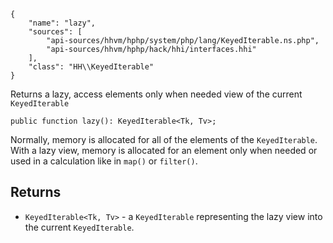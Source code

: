 ``` yamlmeta
{
    "name": "lazy",
    "sources": [
        "api-sources/hhvm/hphp/system/php/lang/KeyedIterable.ns.php",
        "api-sources/hhvm/hphp/hack/hhi/interfaces.hhi"
    ],
    "class": "HH\\KeyedIterable"
}
```




Returns a lazy, access elements only when needed view of the current
` KeyedIterable `




``` Hack
public function lazy(): KeyedIterable<Tk, Tv>;
```




Normally, memory is allocated for all of the elements of the
` KeyedIterable `. With a lazy view, memory is allocated for an element only
when needed or used in a calculation like in `` map() `` or ``` filter() ```.




## Returns




+ ` KeyedIterable<Tk, Tv> ` - a `` KeyedIterable `` representing the lazy view into the current
  ``` KeyedIterable ```.
<!-- HHAPIDOC -->
